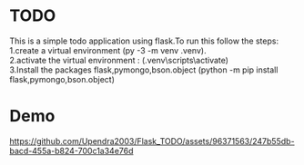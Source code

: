 # TODO 
This is a simple todo application using flask.To run this follow the steps:<br/>
1.create a virtual environment (py -3 -m venv .venv).<br/>
2.activate the virtual environment : (.venv\scripts\activate)<br/>
3.Install the packages flask,pymongo,bson.object (python -m pip install flask,pymongo,bson.object)
<br/>
# Demo
https://github.com/Upendra2003/Flask_TODO/assets/96371563/247b55db-bacd-455a-b824-700c1a34e76d
